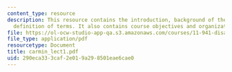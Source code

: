 ```yaml
---
content_type: resource
description: This resource contains the introduction, background of the course with
  definition of terms. It also contains course objectives and organization.
file: https://ol-ocw-studio-app-qa.s3.amazonaws.com/courses/11-941-disaster-vulnerability-and-resilience-spring-2005/290eca333caf2e019a298501eae6cae0_carmin_lect1.pdf
file_type: application/pdf
resourcetype: Document
title: carmin_lect1.pdf
uid: 290eca33-3caf-2e01-9a29-8501eae6cae0
---
```

